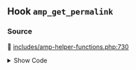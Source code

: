 ## Hook `amp_get_permalink`

### Source

:link: [includes/amp-helper-functions.php:730](../../includes/amp-helper-functions.php#L730)

<details>
<summary>Show Code</summary>

```php
return apply_filters( 'amp_get_permalink', $amp_url, $post_id );
```

</details>

